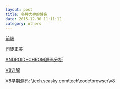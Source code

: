 ```yaml
---
layout: post
title: 各种大神的博客
date: 2015-12-30 11:11:11
category: others
---
```



[前端](http://purplebamboo.github.io/)

[司徒正美](http://www.cnblogs.com/rubylouvre/)

[ANDROID+CHROM源码分析](http://blog.csdn.net/Luoshengyang/article/list/1)

[V8详解](http://hllvm.group.iteye.com/group/topic/37596)

V8早期源码:  \\tech.seasky.com\tech\code\browser\v8